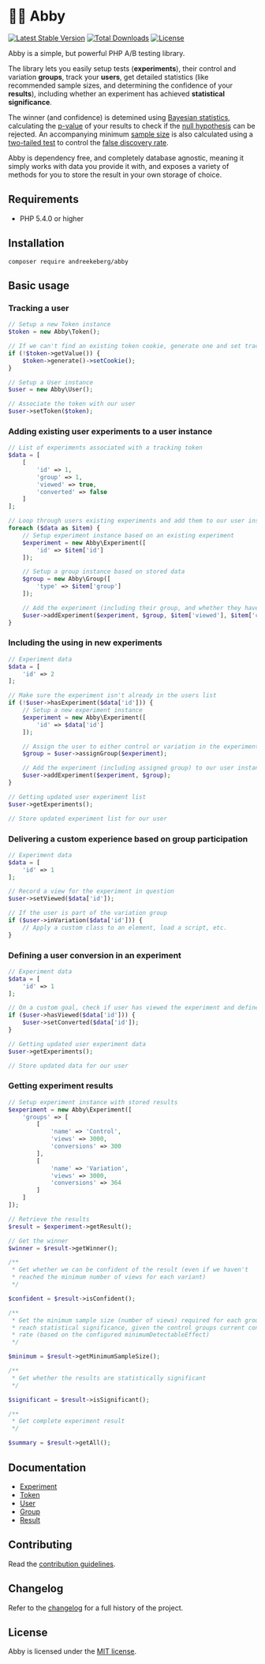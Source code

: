 # 🙋‍♀️ Abby

[![Latest Stable Version](https://poser.pugx.org/andreekeberg/abby/v/stable)](https://packagist.org/packages/andreekeberg/abby) [![Total Downloads](https://poser.pugx.org/andreekeberg/abby/downloads)](https://packagist.org/packages/andreekeberg/abby) [![License](https://poser.pugx.org/andreekeberg/abby/license)](https://packagist.org/packages/andreekeberg/abby)

Abby is a simple, but powerful PHP A/B testing library.

The library lets you easily setup tests (**experiments**), their control and variation **groups**, track your **users**, get detailed statistics (like recommended sample sizes, and determining the confidence of your **results**), including whether an experiment has achieved **statistical significance**.

The winner (and confidence) is detemined using [Bayesian statistics](https://en.wikipedia.org/wiki/Bayesian_statistics), calculating the [p-value](https://en.wikipedia.org/wiki/P-value) of your results to check if the [null hypothesis](http://en.wikipedia.org/wiki/Null_hypothesis) can be rejected. An accompanying minimum [sample size](https://en.wikipedia.org/wiki/Sample_size_determination) is also calculated using a [two-tailed test](https://en.wikipedia.org/wiki/One-_and_two-tailed_tests) to control the [false discovery rate](https://en.wikipedia.org/wiki/False_discovery_rate).

Abby is dependency free, and completely database agnostic, meaning it simply works with data you provide it with, and exposes a variety of methods for you to store the result in your own storage of choice.

## Requirements

- PHP 5.4.0 or higher

## Installation

```
composer require andreekeberg/abby
```

## Basic usage

### Tracking a user

```php
// Setup a new Token instance
$token = new Abby\Token();

// If we can't find an existing token cookie, generate one and set tracking cookie
if (!$token->getValue()) {
    $token->generate()->setCookie();
}

// Setup a User instance
$user = new Abby\User();

// Associate the token with our user
$user->setToken($token);
```

### Adding existing user experiments to a user instance

```php
// List of experiments associated with a tracking token
$data = [
    [
        'id' => 1,
        'group' => 1,
        'viewed' => true,
        'converted' => false
    ]
];

// Loop through users existing experiments and add them to our user instance
foreach ($data as $item) {
    // Setup experiment instance based on an existing experiment
    $experiment = new Abby\Experiment([
        'id' => $item['id']
    ]);

    // Setup a group instance based on stored data
    $group = new Abby\Group([
        'type' => $item['group']
    ]);

    // Add the experiment (including their group, and whether they have viewed and converted)
    $user->addExperiment($experiment, $group, $item['viewed'], $item['converted']);
}
```

### Including the using in new experiments
```php
// Experiment data
$data = [
    'id' => 2
];

// Make sure the experiment isn't already in the users list
if (!$user->hasExperiment($data['id'])) {
    // Setup a new experiment instance
    $experiment = new Abby\Experiment([
        'id' => $data['id']
    ]);

    // Assign the user to either control or variation in the experiment
    $group = $user->assignGroup($experiment);

    // Add the experiment (including assigned group) to our user instance
    $user->addExperiment($experiment, $group);
}

// Getting updated user experiment list
$user->getExperiments();

// Store updated experiment list for our user
```

### Delivering a custom experience based on group participation

```php
// Experiment data
$data = [
    'id' => 1
];

// Record a view for the experiment in question
$user->setViewed($data['id']);

// If the user is part of the variation group
if ($user->inVariation($data['id'])) {
    // Apply a custom class to an element, load a script, etc.
}
```

### Defining a user conversion in an experiment

```php
// Experiment data
$data = [
    'id' => 1
];

// On a custom goal, check if user has viewed the experiment and define a conversion
if ($user->hasViewed($data['id'])) {
    $user->setConverted($data['id']);
}

// Getting updated user experiment data
$user->getExperiments();

// Store updated data for our user
```

### Getting experiment results

```php
// Setup experiment instance with stored results
$experiment = new Abby\Experiment([
    'groups' => [
        [
            'name' => 'Control',
            'views' => 3000,
            'conversions' => 300
        ],
        [
            'name' => 'Variation',
            'views' => 3000,
            'conversions' => 364
        ]
    ]
]);

// Retrieve the results
$result = $experiment->getResult();

// Get the winner
$winner = $result->getWinner();

/**
 * Get whether we can be confident of the result (even if we haven't
 * reached the minimum number of views for each variant)
 */

$confident = $result->isConfident();

/**
 * Get the minimum sample size (number of views) required for each group to
 * reach statistical significance, given the control groups current conversion
 * rate (based on the configured minimumDetectableEffect)
 */

$minimum = $result->getMinimumSampleSize();

/**
 * Get whether the results are statistically significant
 */

$significant = $result->isSignificant();

/**
 * Get complete experiment result
 */

$summary = $result->getAll();
```

## Documentation

* [Experiment](docs/Experiment.md)
* [Token](docs/Token.md)
* [User](docs/User.md)
* [Group](docs/Group.md)
* [Result](docs/Result.md)

## Contributing

Read the [contribution guidelines](CONTRIBUTING.md).

## Changelog

Refer to the [changelog](CHANGELOG.md) for a full history of the project.

## License

Abby is licensed under the [MIT license](LICENSE).
